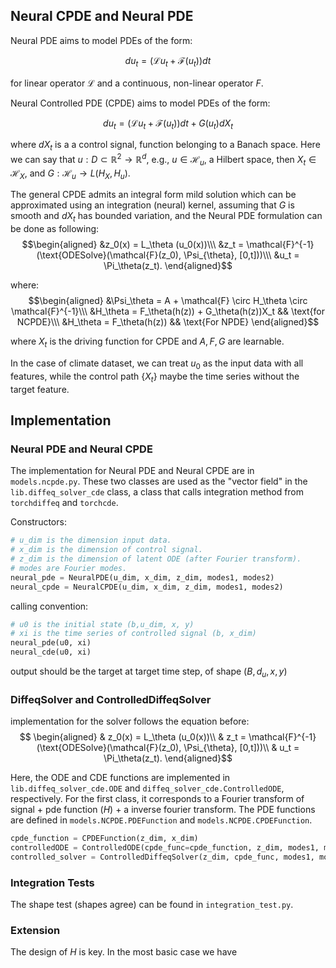 ## Neural CPDE and Neural PDE

Neural PDE aims to model PDEs of the form: 

$$
du_t = (\mathcal{L}u_t + \mathcal{F}(u_t)) dt 
$$

for linear operator $\mathcal{L}$ and a continuous, non-linear operator $F$. 

Neural Controlled PDE (CPDE) aims to model PDEs of the form:

$$
du_t = (\mathcal{L}u_t + \mathcal{F}(u_t)) dt + G(u_t) dX_t 
$$

where $dX_t$ is a a control signal, function belonging to a Banach space. Here we can say that $u: D \subset \mathbb{R}^2 \rightarrow \mathbb{R}^d$, e.g., $u \in \mathcal{H}_u$, a Hilbert space, then $X_t \in \mathcal{H}_X$, and $G: \mathcal{H}_u \rightarrow L(H_X, H_u)$.

The general CPDE admits an integral form mild solution which can be approximated using an integration (neural) kernel, assuming that $G$ is smooth and $dX_t$ has bounded variation, and the Neural PDE formulation can be done as following: 
$$\begin{aligned}
&z_0(x) = L_\theta (u_0(x))\\\
&z_t = \mathcal{F}^{-1}(\text{ODESolve}(\mathcal{F}(z_0), \Psi_{\theta}, [0,t]))\\\
&u_t = \Pi_\theta(z_t).
\end{aligned}$$

where: 
$$\begin{aligned}
&\Psi_\theta = A + \mathcal{F} \circ H_\theta \circ \mathcal{F}^{-1}\\\
&H_\theta = F_\theta(h(z)) + G_\theta(h(z))X_t && \text{for NCPDE}\\\
&H_\theta = F_\theta(h(z)) && \text{For NPDE}
\end{aligned}$$

where $X_t$ is the driving function for CPDE and $A, F, G$ are learnable.

In the case of climate dataset, we can treat $u_0$ as the input data with all features, while the control path $\{X_t\}$ maybe the time series without the target feature. 

## Implementation

### Neural PDE and Neural CPDE

The implementation for Neural PDE and Neural CPDE are in `models.ncpde.py`. These two classes are used as the "vector field" in the `lib.diffeq_solver_cde` class, a class that calls integration method from `torchdiffeq` and `torchcde`. 

Constructors:

```py
# u_dim is the dimension input data.
# x_dim is the dimension of control signal.
# z_dim is the dimension of latent ODE (after Fourier transform).
# modes are Fourier modes.
neural_pde = NeuralPDE(u_dim, x_dim, z_dim, modes1, modes2)
neural_cpde = NeuralCPDE(u_dim, x_dim, z_dim, modes1, modes2)
```

calling convention:
```py
# u0 is the initial state (b,u_dim, x, y)
# xi is the time series of controlled signal (b, x_dim)
neural_pde(u0, xi)
neural_cde(u0, xi)
```
output should be the target at target time step, of shape $(B, d_u, x, y)$


### DiffeqSolver and ControlledDiffeqSolver

implementation for the solver follows the equation before:
$$
\begin{aligned}
& z_0(x) = L_\theta (u_0(x))\\
& z_t = \mathcal{F}^{-1}(\text{ODESolve}(\mathcal{F}(z_0), \Psi_{\theta}, [0,t]))\\
& u_t = \Pi_\theta(z_t).
\end{aligned}$$

Here, the ODE and CDE functions are implemented in `lib.diffeq_solver_cde.ODE` and `diffeq_solver_cde.ControlledODE`, respectively. For the first class, it corresponds to a Fourier transform of signal + pde function ($H$)  + a inverse fourier transform. The PDE functions are defined in `models.NCPDE.PDEFunction` and `models.NCPDE.CPDEFunction`. 

```py
cpde_function = CPDEFunction(z_dim, x_dim)
controlledODE = ControlledODE(cpde_func=cpde_function, z_dim, modes1, modes2)
controlled_solver = ControlledDiffeqSolver(z_dim, cpde_func, modes1, modes2)
```


### Integration Tests

The shape test (shapes agree) can be found in `integration_test.py`. 


### Extension

The design of $H$ is key. In the most basic case we have 